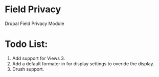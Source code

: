 Field Privacy
=============

Drupal Field Privacy Module


Todo List:
==========
1) Add support for Views 3.
2) Add a default formater in for display settings to overide the display.
3) Drush support.
